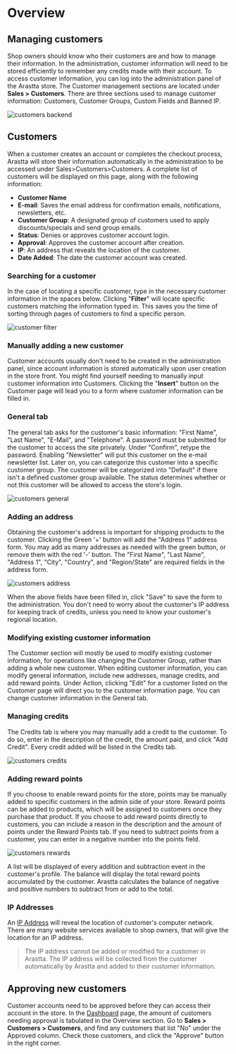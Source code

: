 Overview
=========

Managing customers
------------------

Shop owners should know who their customers are and how to manage their information. In the administration, customer information will need to be stored efficiently to remember any credits made with their account. To access customer information, you can log into the administration panel of the Arastta store. The Customer management sections are located under **Sales > Customers**. There are three sections used to manage customer information: Customers, Customer Groups, Custom Fields and Banned IP.

![customers backend](_images/customers.png)

Customers
---------

When a customer creates an account or completes the checkout process, Arastta will store their information automatically in the administration to be accessed under Sales>Customers>Customers. A complete list of customers will be displayed on this page, along with the following information:

- **Customer Name**
- **E-mail**: Saves the email address for confirmation emails, notifications, newsletters, etc.
- **Customer Group**: A designated group of customers used to apply discounts/specials and send group emails.
- **Status**: Denies or approves customer account login.
- **Approval**: Approves the customer account after creation.
- **IP**: An address that reveals the location of the customer.
- **Date Added**: The date the customer account was created.

### Searching for a customer

In the case of locating a specific customer, type in the necessary customer information in the spaces below. Clicking "**Filter**" will locate specific customers matching the information typed in. This saves you the time of sorting through pages of customers to find a specific person.

![customer filter](_images/customers-1.png)

### Manually adding a new customer

Customer accounts usually don't need to be created in the administration panel, since account information is stored automatically upon user creation in the store front. You might find yourself needing to manually input customer information into Customers. Clicking the "**Insert**" button on the Customer page will lead you to a form where customer information can be filled in.

### General tab

The general tab asks for the customer's basic information: "First Name", "Last Name", "E-Mail", and "Telephone". A password must be submitted for the customer to access the site privately. Under "Confirm", retype the password. Enabling "Newsletter" will put this customer on the e-mail newsletter list. Later on, you can categorize this customer into a specific customer group. The customer will be categorized into "Default" if there isn't a defined customer group available. The status determines whether or not this customer will be allowed to access the store's login.

![customers general](_images/customers-2.png)

### Adding an address

Obtaining the customer's address is important for shipping products to the customer. Clicking the Green '+' button will add the "Address 1" address form. You may add as many addresses as needed with the green button, or remove them with the red '-' button. The "First Name", "Last Name", "Address 1", "City", "Country", and "Region/State" are required fields in the address form.

![customers address](_images/customers-3.png)

When the above fields have been filled in, click "Save" to save the form to the administration. You don't need to worry about the customer's IP address for keeping track of credits, unless you need to know your customer's regional location.

### Modifying existing customer information

The Customer section will mostly be used to modify existing customer information, for operations like changing the Customer Group, rather than adding a whole new customer. When editing customer information, you can modify general information, include new addresses, manage credits, and add reward points. Under Action, clicking "Edit" for a customer listed on the Customer page will direct you to the customer information page. You can change customer information in the General tab.

### Managing credits

The Credits tab is where you may manually add a credit to the customer. To do so, enter in the description of the credit, the amount paid, and click "Add Credit". Every credit added will be listed in the Credits tab.

![customers credits](_images/customers-4.png)

### Adding reward points

If you choose to enable reward points for the store, points may be manually added to specific customers in the admin side of your store. Reward points can be added to products, which will be assigned to customers once they purchase that product. If you choose to add reward points directly to customers, you can include a reason in the description and the amount of points under the Reward Points tab. If you need to subtract points from a customer, you can enter in a negative number into the points field.

![customers rewards](_images/customers-5.png)

A list will be displayed of every addition and subtraction event in the customer's profile. The balance will display the total reward points accumulated by the customer. Arastta calculates the balance of negative and positive numbers to subtract from or add to the total.

### IP Addresses

An [IP Address](http://en.wikipedia.org/wiki/IP_address) will reveal the location of customer's computer network. There are many website services available to shop owners, that will give the location for an IP address.

> The IP address cannot be added or modified for a customer in Arastta. The IP address will be collected from the customer automatically by Arastta and added to their customer information.

Approving new customers
-----------------------

Customer accounts need to be approved before they can access their account in the store. In the [Dashboard](docs/user-manual/admin/overview/) page, the amount of customers needing approval is tabulated in the Overview section. Go to **Sales > Customers > Customers**, and find any customers that list "No" under the Approved column. Check those customers, and click the "Approve" button in the right corner.
